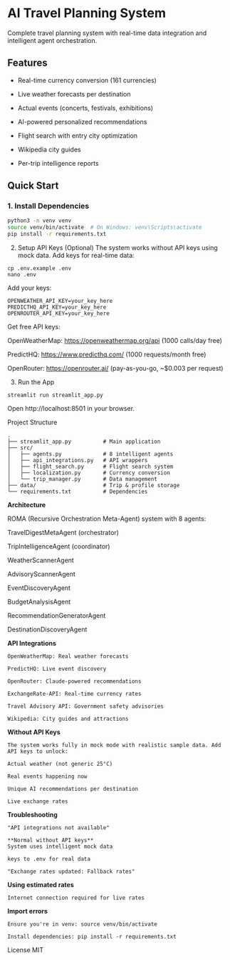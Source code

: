 # AI Travel Planning System

Complete travel planning system with real-time data integration and intelligent agent orchestration.

## Features

- Real-time currency conversion (161 currencies)
  
- Live weather forecasts per destination

- Actual events (concerts, festivals, exhibitions)
  
- AI-powered personalized recommendations
  
- Flight search with entry city optimization
  
- Wikipedia city guides
  
- Per-trip intelligence reports

## Quick Start

### 1. Install Dependencies
```bash
python3 -m venv venv
source venv/bin/activate  # On Windows: venv\Scripts\activate
pip install -r requirements.txt

```
2. Setup API Keys (Optional)
The system works without API keys using mock data. Add keys for real-time data:
```
cp .env.example .env
nano .env
```
Add your keys:
```
OPENWEATHER_API_KEY=your_key_here
PREDICTHQ_API_KEY=your_key_here
OPENROUTER_API_KEY=your_key_here
```
Get free API keys:

OpenWeatherMap: https://openweathermap.org/api (1000 calls/day free)

PredictHQ: https://www.predicthq.com/ (1000 requests/month free)

OpenRouter: https://openrouter.ai/ (pay-as-you-go, ~$0.003 per request)

3. Run the App
```
streamlit run streamlit_app.py
```
Open http://localhost:8501 in your browser.


Project Structure
```
.
├── streamlit_app.py          # Main application
├── src/
│   ├── agents.py             # 8 intelligent agents
│   ├── api_integrations.py   # API wrappers
│   ├── flight_search.py      # Flight search system
│   ├── localization.py       # Currency conversion
│   └── trip_manager.py       # Data management
├── data/                     # Trip & profile storage
└── requirements.txt          # Dependencies
```
**Architecture**

ROMA (Recursive Orchestration Meta-Agent) system with 8 agents:

TravelDigestMetaAgent (orchestrator)

TripIntelligenceAgent (coordinator)

WeatherScannerAgent

AdvisoryScannerAgent

EventDiscoveryAgent

BudgetAnalysisAgent

RecommendationGeneratorAgent

DestinationDiscoveryAgent


**API Integrations**
```
OpenWeatherMap: Real weather forecasts

PredictHQ: Live event discovery

OpenRouter: Claude-powered recommendations

ExchangeRate-API: Real-time currency rates

Travel Advisory API: Government safety advisories

Wikipedia: City guides and attractions
```

**Without API Keys**
```
The system works fully in mock mode with realistic sample data. Add API keys to unlock:

Actual weather (not generic 25°C)

Real events happening now

Unique AI recommendations per destination

Live exchange rates
```
**Troubleshooting**
```
"API integrations not available"

**Normal without API keys**
System uses intelligent mock data

keys to .env for real data

"Exchange rates updated: Fallback rates"
```
**Using estimated rates**
```
Internet connection required for live rates
```
**Import errors**
```
Ensure you're in venv: source venv/bin/activate

Install dependencies: pip install -r requirements.txt
```
License
MIT
